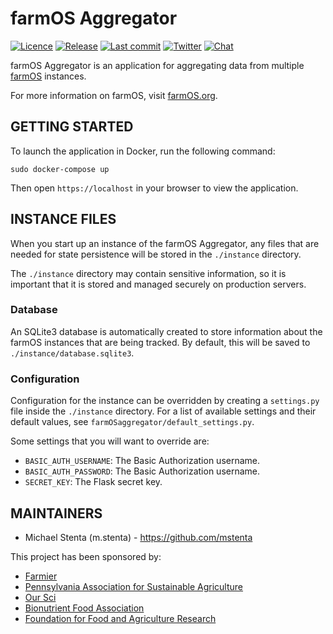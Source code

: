 # farmOS Aggregator

[![Licence](https://img.shields.io/badge/Licence-GPL%203.0-blue.svg)](https://opensource.org/licenses/GPL-3.0/)
[![Release](https://img.shields.io/github/release/farmOS/farmOS-aggregator.svg?style=flat)](https://github.com/farmOS/farmOS-aggregator/releases)
[![Last commit](https://img.shields.io/github/last-commit/farmOS/farmOS-aggregator.svg?style=flat)](https://github.com/farmOS/farmOS-aggregator/commits)
[![Twitter](https://img.shields.io/twitter/follow/farmOSorg.svg?label=%40farmOSorg&style=flat)](https://twitter.com/farmOSorg)
[![Chat](https://img.shields.io/matrix/farmOS:matrix.org.svg)](https://riot.im/app/#/room/#farmOS:matrix.org)

farmOS Aggregator is an application for aggregating data from multiple
[farmOS](https://farmOS.org) instances.

For more information on farmOS, visit [farmOS.org](https://farmOS.org).

## GETTING STARTED

To launch the application in Docker, run the following command:

    sudo docker-compose up

Then open `https://localhost` in your browser to view the application.

## INSTANCE FILES

When you start up an instance of the farmOS Aggregator, any files that are
needed for state persistence will be stored in the `./instance` directory.

The `./instance` directory may contain sensitive information, so it is
important that it is stored and managed securely on production servers.

### Database

An SQLite3 database is automatically created to store information about the
farmOS instances that are being tracked. By default, this will be saved to
`./instance/database.sqlite3`.

### Configuration

Configuration for the instance can be overridden by creating a `settings.py`
file inside the `./instance` directory. For a list of available settings and
their default values, see `farmOSaggregator/default_settings.py`.

Some settings that you will want to override are:

 * `BASIC_AUTH_USERNAME`: The Basic Authorization username.
 * `BASIC_AUTH_PASSWORD`: The Basic Authorization username.
 * `SECRET_KEY`: The Flask secret key.

## MAINTAINERS

 * Michael Stenta (m.stenta) - https://github.com/mstenta

This project has been sponsored by:

 * [Farmier](https://farmier.com)
 * [Pennsylvania Association for Sustainable Agriculture](https://pasafarming.org)
 * [Our Sci](http://our-sci.net)
 * [Bionutrient Food Association](https://bionutrient.org)
 * [Foundation for Food and Agriculture Research](https://foundationfar.org/)
